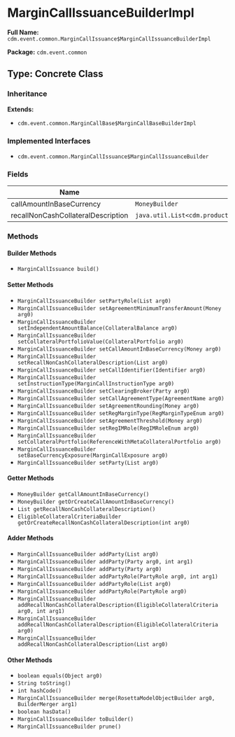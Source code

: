 # MarginCallIssuanceBuilderImpl

**Full Name:** `cdm.event.common.MarginCallIssuance$MarginCallIssuanceBuilderImpl`

**Package:** `cdm.event.common`

## Type: Concrete Class

### Inheritance

**Extends:**
- `cdm.event.common.MarginCallBase$MarginCallBaseBuilderImpl`

### Implemented Interfaces

- `cdm.event.common.MarginCallIssuance$MarginCallIssuanceBuilder`

### Fields

| Name | Type | Description |
|------|------|-------------|
| callAmountInBaseCurrency | `MoneyBuilder` |  |
| recallNonCashCollateralDescription | `java.util.List<cdm.product.collateral.EligibleCollateralCriteria$EligibleCollateralCriteriaBuilder>` |  |

### Methods

#### Builder Methods

- `MarginCallIssuance build()`

#### Setter Methods

- `MarginCallIssuanceBuilder setPartyRole(List arg0)`
- `MarginCallIssuanceBuilder setAgreementMinimumTransferAmount(Money arg0)`
- `MarginCallIssuanceBuilder setIndependentAmountBalance(CollateralBalance arg0)`
- `MarginCallIssuanceBuilder setCollateralPortfolioValue(CollateralPortfolio arg0)`
- `MarginCallIssuanceBuilder setCallAmountInBaseCurrency(Money arg0)`
- `MarginCallIssuanceBuilder setRecallNonCashCollateralDescription(List arg0)`
- `MarginCallIssuanceBuilder setCallIdentifier(Identifier arg0)`
- `MarginCallIssuanceBuilder setInstructionType(MarginCallInstructionType arg0)`
- `MarginCallIssuanceBuilder setClearingBroker(Party arg0)`
- `MarginCallIssuanceBuilder setCallAgreementType(AgreementName arg0)`
- `MarginCallIssuanceBuilder setAgreementRounding(Money arg0)`
- `MarginCallIssuanceBuilder setRegMarginType(RegMarginTypeEnum arg0)`
- `MarginCallIssuanceBuilder setAgreementThreshold(Money arg0)`
- `MarginCallIssuanceBuilder setRegIMRole(RegIMRoleEnum arg0)`
- `MarginCallIssuanceBuilder setCollateralPortfolio(ReferenceWithMetaCollateralPortfolio arg0)`
- `MarginCallIssuanceBuilder setBaseCurrencyExposure(MarginCallExposure arg0)`
- `MarginCallIssuanceBuilder setParty(List arg0)`

#### Getter Methods

- `MoneyBuilder getCallAmountInBaseCurrency()`
- `MoneyBuilder getOrCreateCallAmountInBaseCurrency()`
- `List getRecallNonCashCollateralDescription()`
- `EligibleCollateralCriteriaBuilder getOrCreateRecallNonCashCollateralDescription(int arg0)`

#### Adder Methods

- `MarginCallIssuanceBuilder addParty(List arg0)`
- `MarginCallIssuanceBuilder addParty(Party arg0, int arg1)`
- `MarginCallIssuanceBuilder addParty(Party arg0)`
- `MarginCallIssuanceBuilder addPartyRole(PartyRole arg0, int arg1)`
- `MarginCallIssuanceBuilder addPartyRole(List arg0)`
- `MarginCallIssuanceBuilder addPartyRole(PartyRole arg0)`
- `MarginCallIssuanceBuilder addRecallNonCashCollateralDescription(EligibleCollateralCriteria arg0, int arg1)`
- `MarginCallIssuanceBuilder addRecallNonCashCollateralDescription(EligibleCollateralCriteria arg0)`
- `MarginCallIssuanceBuilder addRecallNonCashCollateralDescription(List arg0)`

#### Other Methods

- `boolean equals(Object arg0)`
- `String toString()`
- `int hashCode()`
- `MarginCallIssuanceBuilder merge(RosettaModelObjectBuilder arg0, BuilderMerger arg1)`
- `boolean hasData()`
- `MarginCallIssuanceBuilder toBuilder()`
- `MarginCallIssuanceBuilder prune()`

